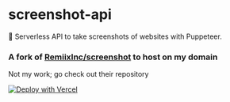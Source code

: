# screenshot-api
📸 Serverless API to take screenshots of websites with Puppeteer.

### A fork of [RemiixInc/screenshot](https://github.com/RemiixInc/screenshot) to host on my domain
Not my work; go check out their repository

[![Deploy with Vercel](https://vercel.com/button)](https://vercel.com/new/git/external?repository-url=https%3A%2F%2Fgithub.com%2FRemiixInc%2Fscreenshot)
